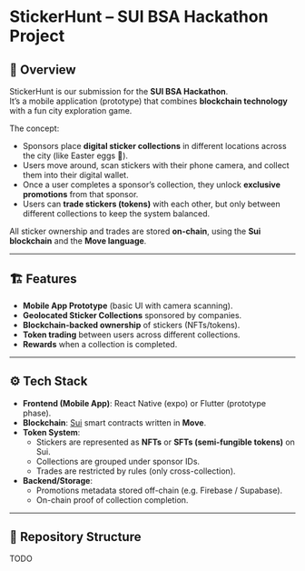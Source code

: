 # StickerHunt – SUI BSA Hackathon Project

## 🚀 Overview
StickerHunt is our submission for the **SUI BSA Hackathon**.  
It’s a mobile application (prototype) that combines **blockchain technology** with a fun city exploration game.  

The concept:
- Sponsors place **digital sticker collections** in different locations across the city (like Easter eggs 🥚).
- Users move around, scan stickers with their phone camera, and collect them into their digital wallet.
- Once a user completes a sponsor’s collection, they unlock **exclusive promotions** from that sponsor.
- Users can **trade stickers (tokens)** with each other, but only between different collections to keep the system balanced.

All sticker ownership and trades are stored **on-chain**, using the **Sui blockchain** and the **Move language**.

---

## 🏗️ Features
-  **Mobile App Prototype** (basic UI with camera scanning).
-  **Geolocated Sticker Collections** sponsored by companies.
-  **Blockchain-backed ownership** of stickers (NFTs/tokens).
-  **Token trading** between users across different collections.
-  **Rewards** when a collection is completed.

---

## ⚙️ Tech Stack
- **Frontend (Mobile App)**: React Native (expo) or Flutter (prototype phase).
- **Blockchain**: [Sui](https://sui.io/) smart contracts written in **Move**.
- **Token System**:
  - Stickers are represented as **NFTs** or **SFTs (semi-fungible tokens)** on Sui.
  - Collections are grouped under sponsor IDs.
  - Trades are restricted by rules (only cross-collection).
- **Backend/Storage**:
  - Promotions metadata stored off-chain (e.g. Firebase / Supabase).
  - On-chain proof of collection completion.

---

## 📂 Repository Structure

TODO
